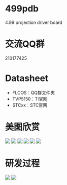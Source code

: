 # 499pdb
4.99 projection driver board

# 交流QQ群
210177425

# Datasheet
- FLCOS：QQ群文件夹
- TVP5150：TI官网
- STCxx：STC官网

# 美图欣赏
![](https://raw.githubusercontent.com/io-hack/io-hack.github.io/master/dl/TINX-30-1.jpg)
![](https://raw.githubusercontent.com/io-hack/io-hack.github.io/master/dl/Tinx3.png)
![](https://raw.githubusercontent.com/io-hack/io-hack.github.io/master/dl/TINX-30-2.jpg)
![](https://raw.githubusercontent.com/io-hack/io-hack.github.io/master/dl/TINX-30-5.jpg)
![](https://raw.githubusercontent.com/io-hack/io-hack.github.io/master/dl/TINX-30-4.jpg)
![](https://raw.githubusercontent.com/io-hack/io-hack.github.io/master/dl/TINX-30-3.png)

# 研发过程
![](https://raw.githubusercontent.com/io-hack/io-hack.github.io/master/dl/499IMG1.jpg)
![](https://raw.githubusercontent.com/io-hack/io-hack.github.io/master/dl/499IMG2.jpg)
